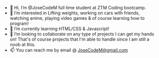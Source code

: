 - 👋 Hi, I’m @JoseCodeM full time student at ZTM Coding bootcamp.
- 👀 I’m interested in Lifting weights, working on cars with friends, watching anime, playing video games & of course learning how to program!
- 🌱 I’m currently learning HTML/CSS & Javascript!
- 💞️ I’m looking to collaborate on any type of projects I can get my hands on! That's of course projects that I'm able to handle since I am still a noob at this. 
- 📫 You can reach me by email @ JoseCodeM@gmail.com

<!---
JoseCodeM/JoseCodeM is a ✨ special ✨ repository because its `README.md` (this file) appears on your GitHub profile.
You can click the Preview link to take a look at your changes.
--->
